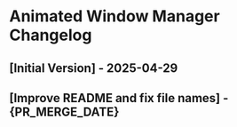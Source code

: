 # Animated Window Manager Changelog

## [Initial Version] - 2025-04-29

## [Improve README and fix file names] - {PR_MERGE_DATE}

